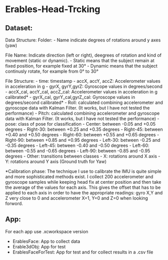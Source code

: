 # Erables-Head-Trcking

## Dataset:

Data Structure:
Folder:
	- Name indicate degrees of rotations around y axes (yaw)

File Name:
	Indicate direction (left or right), deegrees of rotation and kind of movement (static or dynamic).
		- Static means that the subject remain at fixed position, for example fixed at 30°
		- Dynamic means that the subject continusly rotate, for example from 0° to 30°

File Structure:
	- time: timestamp
	- accX, accY, accZ: Accelerometer values in acceleration in g
	- gyrX, gyrY,gyrZ: Gyroscope values in degrees/second
	- accX_cal, accY_cal, accZ_cal: Accelerometer values in acceleration in g calibrated* 
	- gyrX_cal, gyrY_cal,gyrZ_cal: Gyroscope values in degrees/second calibrated*
	- Roll: calculated combining accelerometer and gyroscope data with Kalman Filter. (It works, but I have not tested the performance)
	- Pitch: calculated combining accelerometer and gyroscope data with Kalman Filter. (It works, but I have not tested the performance)
	- pose: class of pose for classification 
		- Center: between -0.05 and +0.05 degrees
    	- Right-30: between +0.25 and +0.35 degrees
    	- Right-45: between +0.40 and +0.50 degrees
    	- Right-60: between +0.55 and +0.65 degrees
    	- Right-90: between +0.85 and +0.95 degrees
    	- Left-30: between -0.25 and -0.35 degrees
    	- Left-45: between -0.40 and -0.50 degrees
    	- Left-60: between -0.55 and -0.65 degrees
    	- Left-90: between -0.85 and -0.95 degrees
    	- Other: transitions between classes
    - X: rotations around X axis
    - Y: rotations around Y axis (Ground truth for Yaw)

*Calibration phase:
	The technique I use to calibrate the IMU is quite simple and more sophisticated methods exist.
	I collect 200 accelerometer and gyroscope samples while keeping head fix at center position and then take the average of the values for each axis. This gives the offset that has to be applied to each axis in order to have the appropriate readings: gyro X,Y and Z very close to 0 and accelerometer X=1, Y=0 and Z=0 when looking forword.

## App:

For each app use .xcworkspace version

- ErablesFace: App to collect data
- Erable3dObj: App for test
- ErablesFaceForTest: App for test and for collect results in a .csv file

